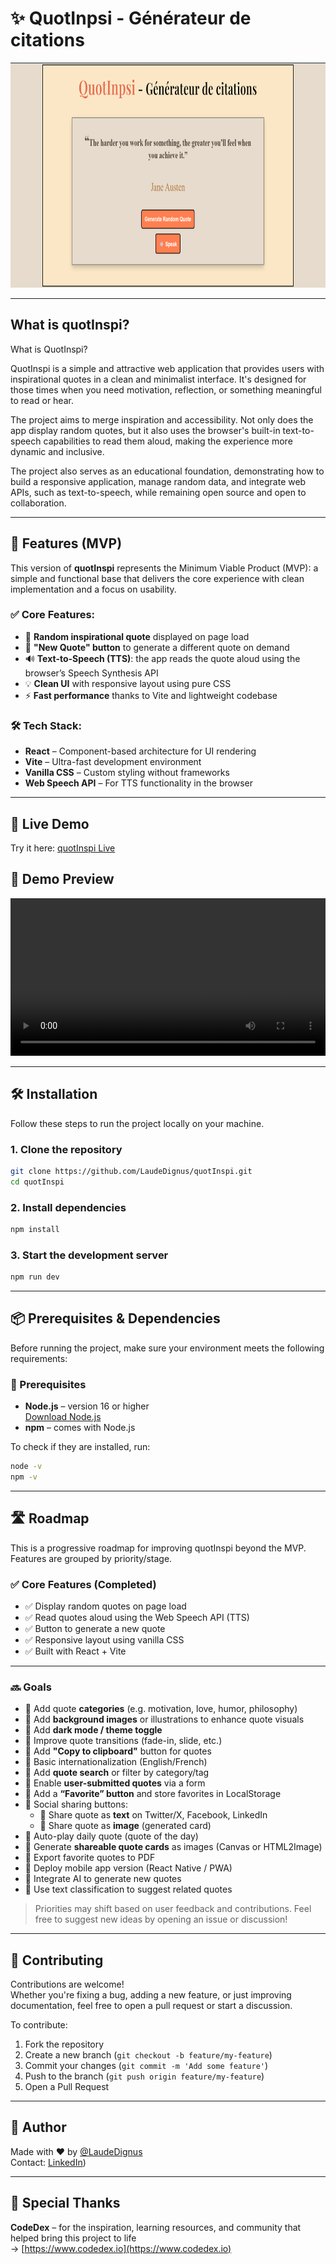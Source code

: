 # ✨ QuotInpsi - Générateur de citations

<p align="center">
  <img src="./public/banner.png" alt="Banner QuotInspi"  height="360px">
</p>

---

## What is quotInspi?

What is QuotInspi?

QuotInspi is a simple and attractive web application that provides users with inspirational quotes in a clean and minimalist interface. It's designed for those times when you need motivation, reflection, or something meaningful to read or hear.

The project aims to merge inspiration and accessibility. Not only does the app display random quotes, but it also uses the browser's built-in text-to-speech capabilities to read them aloud, making the experience more dynamic and inclusive.

The project also serves as an educational foundation, demonstrating how to build a responsive application, manage random data, and integrate web APIs, such as text-to-speech, while remaining open source and open to collaboration.

---

## 🚀 Features (MVP)

This version of **quotInspi** represents the Minimum Viable Product (MVP): a simple and functional base that delivers the core experience with clean implementation and a focus on usability.

### ✅ Core Features:
- 🎯 **Random inspirational quote** displayed on page load
- 🔁 **"New Quote" button** to generate a different quote on demand
- 🔊 **Text-to-Speech (TTS)**: the app reads the quote aloud using the browser’s Speech Synthesis API
- 💡 **Clean UI** with responsive layout using pure CSS
- ⚡ **Fast performance** thanks to Vite and lightweight codebase

### 🛠️ Tech Stack:
- **React** – Component-based architecture for UI rendering
- **Vite** – Ultra-fast development environment
- **Vanilla CSS** – Custom styling without frameworks
- **Web Speech API** – For TTS functionality in the browser

---

## 🔗 Live Demo
Try it here: [quotInspi Live](https://tonlien.vercel.app)

<h2>🎥 Demo Preview</h2>

<video width="100%" height="auto" controls>
  <source src="./public/Demo.mp4" type="video/mp4">
  Your browser does not support the video tag.
</video>

---

## 🛠️ Installation

Follow these steps to run the project locally on your machine.

### 1. Clone the repository

```bash
git clone https://github.com/LaudeDignus/quotInspi.git
cd quotInspi
```

### 2. Install dependencies

```bash
npm install
```

### 3. Start the development server
```bash
npm run dev
```

---

## 📦 Prerequisites & Dependencies

Before running the project, make sure your environment meets the following requirements:

### 🔧 Prerequisites

- **Node.js** – version 16 or higher  
  [Download Node.js](https://nodejs.org/)
- **npm** – comes with Node.js

To check if they are installed, run:

```bash
node -v
npm -v
```
---

## 🛣️ Roadmap

This is a progressive roadmap for improving quotInspi beyond the MVP. Features are grouped by priority/stage.

### ✅ Core Features (Completed)
- ✅ Display random quotes on page load
- ✅ Read quotes aloud using the Web Speech API (TTS)
- ✅ Button to generate a new quote
- ✅ Responsive layout using vanilla CSS
- ✅ Built with React + Vite

---

### 🔜 Goals
- 🔲 Add quote **categories** (e.g. motivation, love, humor, philosophy)
- 🔲 Add **background images** or illustrations to enhance quote visuals
- 🔲 Add **dark mode / theme toggle**
- 🔲 Improve quote transitions (fade-in, slide, etc.)
- 🔲 Add **"Copy to clipboard"** button for quotes
- 🔲 Basic internationalization (English/French)
- 🔲 Add **quote search** or filter by category/tag
- 🔲 Enable **user-submitted quotes** via a form
- 🔲 Add a **“Favorite” button** and store favorites in LocalStorage
- 🔲 Social sharing buttons:
  - 🔲 Share quote as **text** on Twitter/X, Facebook, LinkedIn
  - 🔲 Share quote as **image** (generated card)
- 🔲 Auto-play daily quote (quote of the day)
- 🔲 Generate **shareable quote cards** as images (Canvas or HTML2Image)
- 🔲 Export favorite quotes to PDF
- 🔲 Deploy mobile app version (React Native / PWA)
- 🔲 Integrate AI to generate new quotes
- 🔲 Use text classification to suggest related quotes

> Priorities may shift based on user feedback and contributions. Feel free to suggest new ideas by opening an issue or discussion!

---

## 🤝 Contributing

Contributions are welcome!  
Whether you're fixing a bug, adding a new feature, or just improving documentation, feel free to open a pull request or start a discussion.

To contribute:

1. Fork the repository
2. Create a new branch (`git checkout -b feature/my-feature`)
3. Commit your changes (`git commit -m 'Add some feature'`)
4. Push to the branch (`git push origin feature/my-feature`)
5. Open a Pull Request

---

## 👤 Author

Made with ❤️ by [@LaudeDignus](https://github.com/LaudeDignus)  
Contact: [LinkedIn](https://www.linkedin.com/in/mouhamed-wade-97a967345/))

---

## 🙏 Special Thanks

**CodeDex** – for the inspiration, learning resources, and community that helped bring this project to life  
  → [https://www.codedex.io](https://www.codedex.io)
